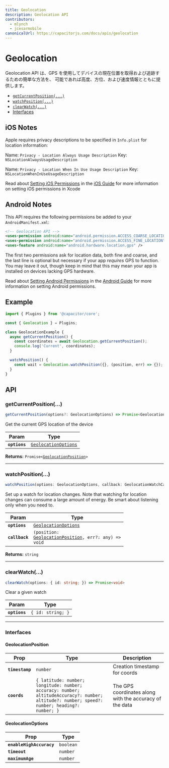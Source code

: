 ```yaml
---
title: Geolocation
description: Geolocation API
contributors:
  - mlynch
  - jcesarmobile
canonicalUrl: https://capacitorjs.com/docs/apis/geolocation
---
```


<plugin-platforms platforms="pwa,ios,android"></plugin-platforms>

# Geolocation

Geolocation API は、GPS を使用してデバイスの現在位置を取得および追跡するための簡単な方法を、
可能であれば高度、方位、および速度情報とともに提供します。

<docgen-index>

- [`getCurrentPosition(...)`](#getcurrentposition)
- [`watchPosition(...)`](#watchposition)
- [`clearWatch(...)`](#clearwatch)
- [Interfaces](#interfaces)

</docgen-index>

## iOS Notes

Apple requires privacy descriptions to be specified in `Info.plist` for location information:

Name: `Privacy - Location Always Usage Description`
Key: `NSLocationAlwaysUsageDescription`

Name: `Privacy - Location When In Use Usage Description`
Key: `NSLocationWhenInUseUsageDescription`

Read about [Setting iOS Permissions](/docs/ios/configuration/) in the [iOS Guide](/docs/ios/) for more information on setting iOS permissions in Xcode

## Android Notes

This API requires the following permissions be added to your `AndroidManifest.xml`:

```xml
<!-- Geolocation API -->
<uses-permission android:name="android.permission.ACCESS_COARSE_LOCATION" />
<uses-permission android:name="android.permission.ACCESS_FINE_LOCATION" />
<uses-feature android:name="android.hardware.location.gps" />
```

The first two permissions ask for location data, both fine and coarse, and the last line is optional but necessary if your app _requires_ GPS to function. You may leave it out, though keep in mind that this may mean your app is installed on devices lacking GPS hardware.

Read about [Setting Android Permissions](/docs/android/configuration/) in the [Android Guide](/docs/android/) for more information on setting Android permissions.

## Example

```typescript
import { Plugins } from '@capacitor/core';

const { Geolocation } = Plugins;

class GeolocationExample {
  async getCurrentPosition() {
    const coordinates = await Geolocation.getCurrentPosition();
    console.log('Current', coordinates);
  }

  watchPosition() {
    const wait = Geolocation.watchPosition({}, (position, err) => {});
  }
}
```

## API

<docgen-api>
<!--Update the source file JSDoc comments and rerun docgen to update the docs below-->

### getCurrentPosition(...)

```typescript
getCurrentPosition(options?: GeolocationOptions) => Promise<GeolocationPosition>
```

Get the current GPS location of the device

| Param         | Type                                                              |
| ------------- | ----------------------------------------------------------------- |
| **`options`** | <code><a href="#geolocationoptions">GeolocationOptions</a></code> |

**Returns:** <code>Promise&lt;<a href="#geolocationposition">GeolocationPosition</a>&gt;</code>

---

### watchPosition(...)

```typescript
watchPosition(options: GeolocationOptions, callback: GeolocationWatchCallback) => CallbackID
```

Set up a watch for location changes. Note that watching for location changes
can consume a large amount of energy. Be smart about listening only when you need to.

| Param          | Type                                                                                                  |
| -------------- | ----------------------------------------------------------------------------------------------------- |
| **`options`**  | <code><a href="#geolocationoptions">GeolocationOptions</a></code>                                     |
| **`callback`** | <code>(position: <a href="#geolocationposition">GeolocationPosition</a>, err?: any) =&gt; void</code> |

**Returns:** <code>string</code>

---

### clearWatch(...)

```typescript
clearWatch(options: { id: string; }) => Promise<void>
```

Clear a given watch

| Param         | Type                         |
| ------------- | ---------------------------- |
| **`options`** | <code>{ id: string; }</code> |

---

### Interfaces

#### GeolocationPosition

| Prop            | Type                                                                                                                                                    | Description                                             |
| --------------- | ------------------------------------------------------------------------------------------------------------------------------------------------------- | ------------------------------------------------------- |
| **`timestamp`** | <code>number</code>                                                                                                                                     | Creation timestamp for coords                           |
| **`coords`**    | <code>{ latitude: number; longitude: number; accuracy: number; altitudeAccuracy?: number; altitude?: number; speed?: number; heading?: number; }</code> | The GPS coordinates along with the accuracy of the data |

#### GeolocationOptions

| Prop                     | Type                 |
| ------------------------ | -------------------- |
| **`enableHighAccuracy`** | <code>boolean</code> |
| **`timeout`**            | <code>number</code>  |
| **`maximumAge`**         | <code>number</code>  |

</docgen-api>
